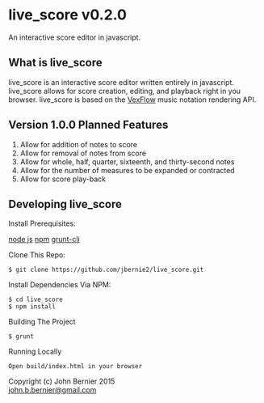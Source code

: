# live_score v0.2.0

An interactive score editor in javascript.

## What is live_score

live_score is an interactive score editor written entirely in javascript.
live_score allows for score creation, editing, and playback right in
you browser. live_score is based on the [VexFlow](http://vexflow.com) music notation
rendering API.

## Version 1.0.0 Planned Features
  1. Allow for addition of notes to score
  2. Allow for removal of notes from score
  3. Allow for whole, half, quarter, sixteenth, and thirty-second notes
  4. Allow for the number of measures to be expanded or contracted
  5. Allow for score play-back  

## Developing live_score

Install Prerequisites:

[node js](https://github.com/joyent/node/wiki/Installing-Node.js-via-package-manager)
[npm](http://blog.npmjs.org/post/85484771375/how-to-install-npm)
[grunt-cli](http://gruntjs.com/getting-started)


Clone This Repo:

    $ git clone https://github.com/jbernie2/live_score.git

Install Dependencies Via NPM:

    $ cd live_score
    $ npm install

Building The Project

    $ grunt

Running Locally

    Open build/index.html in your browser

Copyright (c) John Bernier 2015 <br/>
<john.b.bernier@gmail.com>
